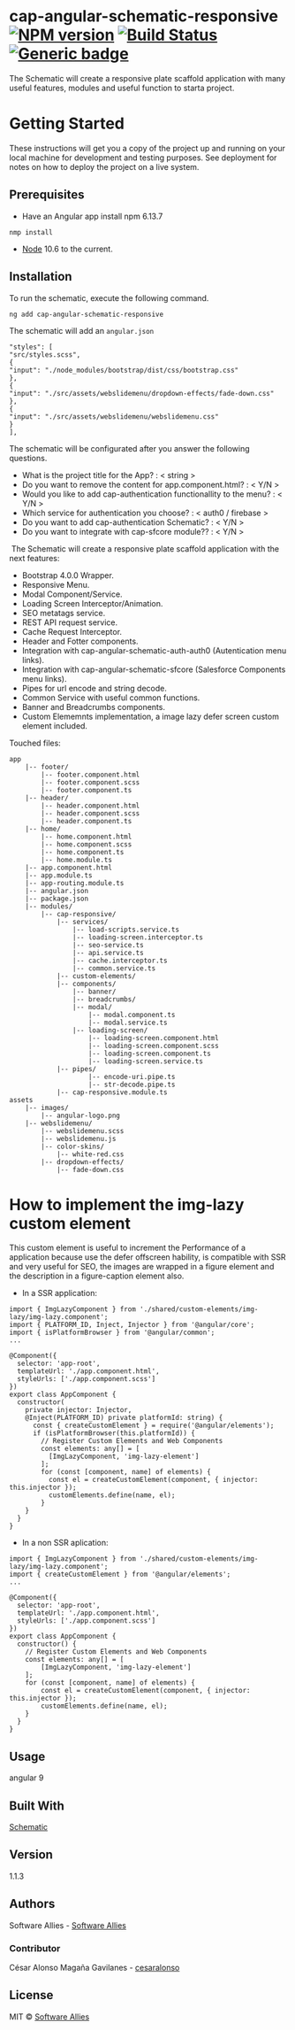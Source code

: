 # cap-angular-schematic-responsive  [![NPM version](https://badge.fury.io/js/CAP.svg)](https://npmjs.org/package/CAP) [![Build Status](https://travis-ci.org/Elena%20M.%20Sarabia/CAP.svg?branch=master)](https://travis-ci.org/Elena%20M.%20Sarabia/CAP) [![Generic badge](https://img.shields.io/badge/CAP-Active-<COLOR>.svg)](https://shields.io/)
 The Schematic will create a responsive plate scaffold application with many useful features, modules and useful function to starta project.
 
# Getting Started
 These instructions will get you a copy of the project up and running on your local machine for development and testing purposes. See deployment for notes on how to deploy the project on a live system.

## Prerequisites
* Have an Angular app 
install  npm 6.13.7 
```	
nmp install 
```
* [Node](https://nodejs.org/en/download/current) 10.6 to the current. 


## Installation
To run the schematic, execute the following command.
```
ng add cap-angular-schematic-responsive 
```

The schematic will add an `angular.json` 

```
"styles": [
"src/styles.scss",
{
"input": "./node_modules/bootstrap/dist/css/bootstrap.css"
},
{
"input": "./src/assets/webslidemenu/dropdown-effects/fade-down.css"
},
{
"input": "./src/assets/webslidemenu/webslidemenu.css"
}
], 
```
The schematic will be configurated after you answer the following questions.

* What is the project title for the App? : < string >
* Do you want to remove the content for app.component.html? : < Y/N >
* Would you like to add cap-authentication functionallity to the menu? : < Y/N >
* Which service for authentication you choose? : < auth0 / firebase >
* Do you want to add cap-authentication Schematic? : < Y/N >
* Do you want to integrate with cap-sfcore module?? : < Y/N >

​
The Schematic will create a responsive plate scaffold application with the next features:

- Bootstrap 4.0.0 Wrapper.
- Responsive Menu.
- Modal Component/Service.
- Loading Screen Interceptor/Animation.
- SEO metatags service.
- REST API request service.
- Cache Request Interceptor.
- Header and Fotter components.
- Integration with cap-angular-schematic-auth-auth0 (Autentication menu links).
- Integration with cap-angular-schematic-sfcore (Salesforce Components menu links).
- Pipes for url encode and string decode.
- Common Service with useful common functions.
- Banner and Breadcrumbs components.
- Custom Elememnts implementation, a image lazy defer screen custom element included.

Touched files:

```
app
    |-- footer/
        |-- footer.component.html
        |-- footer.component.scss
        |-- footer.component.ts
    |-- header/
        |-- header.component.html
        |-- header.component.scss
        |-- header.component.ts
    |-- home/
        |-- home.component.html
        |-- home.component.scss
        |-- home.component.ts
        |-- home.module.ts
	|-- app.component.html
    |-- app.module.ts  
    |-- app-routing.module.ts
    |-- angular.json
    |-- package.json
    |-- modules/
        |-- cap-responsive/
            |-- services/
                |-- load-scripts.service.ts
                |-- loading-screen.interceptor.ts
                |-- seo-service.ts
                |-- api.service.ts
                |-- cache.interceptor.ts
                |-- common.service.ts
            |-- custom-elements/
            |-- components/
                |-- banner/
                |-- breadcrumbs/
                |-- modal/
                    |-- modal.component.ts
                    |-- modal.service.ts
                |-- loading-screen/
                    |-- loading-screen.component.html
                    |-- loading-screen.component.scss
                    |-- loading-screen.component.ts
                    |-- loading-screen.service.ts
            |-- pipes/
                    |-- encode-uri.pipe.ts
                    |-- str-decode.pipe.ts
            |-- cap-responsive.module.ts
assets
    |-- images/
        |-- angular-logo.png
    |-- webslidemenu/
        |-- webslidemenu.scss
        |-- webslidemenu.js
        |-- color-skins/
            |-- white-red.css
        |-- dropdown-effects/
            |-- fade-down.css
```

# How to implement the img-lazy custom element
This custom element is useful to increment the Performance of a application because use the defer offscreen hability, is compatible with SSR and very useful for SEO, the images are wrapped in a figure element and the description in a figure-caption element also.

* In a SSR application:


```
import { ImgLazyComponent } from './shared/custom-elements/img-lazy/img-lazy.component';
import { PLATFORM_ID, Inject, Injector } from '@angular/core';
import { isPlatformBrowser } from '@angular/common';
...

@Component({
  selector: 'app-root',
  templateUrl: './app.component.html',
  styleUrls: ['./app.component.scss']
})
export class AppComponent {
  constructor(
    private injector: Injector,
    @Inject(PLATFORM_ID) private platformId: string) {
      const { createCustomElement } = require('@angular/elements');
      if (isPlatformBrowser(this.platformId)) {
        // Register Custom Elements and Web Components
        const elements: any[] = [
          [ImgLazyComponent, 'img-lazy-element']
        ];        
        for (const [component, name] of elements) {
          const el = createCustomElement(component, { injector: this.injector });
          customElements.define(name, el);
        }
    }
  }
}

```

* In a non SSR aplication:

```
import { ImgLazyComponent } from './shared/custom-elements/img-lazy/img-lazy.component';
import { createCustomElement } from '@angular/elements';
...

@Component({
  selector: 'app-root',
  templateUrl: './app.component.html',
  styleUrls: ['./app.component.scss']
})
export class AppComponent {
  constructor() {
    // Register Custom Elements and Web Components
    const elements: any[] = [
        [ImgLazyComponent, 'img-lazy-element']
    ];        
    for (const [component, name] of elements) {
        const el = createCustomElement(component, { injector: this.injector });
        customElements.define(name, el);
    }
  }
}

```




## Usage
angular 9

## Built With
[Schematic](https://www.schematics.com/)

## Version 
1.1.3

## Authors
Software Allies - [Software Allies](https://github.com/software-allies)
​
### Contributor 
César Alonso Magaña Gavilanes - [cesaralonso](https://github.com/cesaralonso)

## License
MIT © [Software Allies](https://github.com/software-allies/cap-angular-schematic-responsive)


